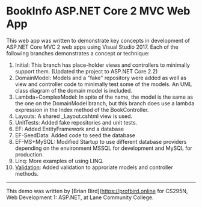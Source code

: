 # BookInfo ASP.NET Core 2 MVC Web App
This web app was written to demonstrate key concepts in development of ASP.NET Core MVC 2 web apps using Visual Studio 2017. Each of the following branches demonstrates a concept or technique:

1. Initial: This branch has place-holder views and controllers to minimally support them. (Updated the project to ASP.NET Core 2.2)
2. DomainModel: Models and a "fake" repository were added as well as view and controller code to minimally test some of the models. An UML class diagram of the domain model is included.
3. Lambda+ComplexModel: In spite of the name, the model is the same as the one on the DomainModel branch, but this branch does use a lambda expression in the Index method of the BookController.
4. Layouts: A shared _Layout.cshtml view is used.
5. UnitTests: Added fake repositories and unit tests.
6. EF: Added EntityFramework and a database
7. EF-SeedData: Added code to seed the database
8. EF-MS+MySQL: Modified Startup to use different database providers depending on the environment MSSQL for development and MySQL for production.
9. Linq: More examples of using LINQ.
10. [Validation](docs/validation.md): Added validation to approriate models and controller methods.


----

This demo was written by [Brian Bird](https://profbird.online for CS295N, Web Development 1: ASP.NET, at Lane Community College.


